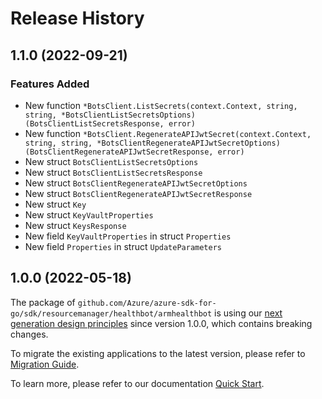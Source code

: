# Release History

## 1.1.0 (2022-09-21)
### Features Added

- New function `*BotsClient.ListSecrets(context.Context, string, string, *BotsClientListSecretsOptions) (BotsClientListSecretsResponse, error)`
- New function `*BotsClient.RegenerateAPIJwtSecret(context.Context, string, string, *BotsClientRegenerateAPIJwtSecretOptions) (BotsClientRegenerateAPIJwtSecretResponse, error)`
- New struct `BotsClientListSecretsOptions`
- New struct `BotsClientListSecretsResponse`
- New struct `BotsClientRegenerateAPIJwtSecretOptions`
- New struct `BotsClientRegenerateAPIJwtSecretResponse`
- New struct `Key`
- New struct `KeyVaultProperties`
- New struct `KeysResponse`
- New field `KeyVaultProperties` in struct `Properties`
- New field `Properties` in struct `UpdateParameters`


## 1.0.0 (2022-05-18)

The package of `github.com/Azure/azure-sdk-for-go/sdk/resourcemanager/healthbot/armhealthbot` is using our [next generation design principles](https://azure.github.io/azure-sdk/general_introduction.html) since version 1.0.0, which contains breaking changes.

To migrate the existing applications to the latest version, please refer to [Migration Guide](https://aka.ms/azsdk/go/mgmt/migration).

To learn more, please refer to our documentation [Quick Start](https://aka.ms/azsdk/go/mgmt).